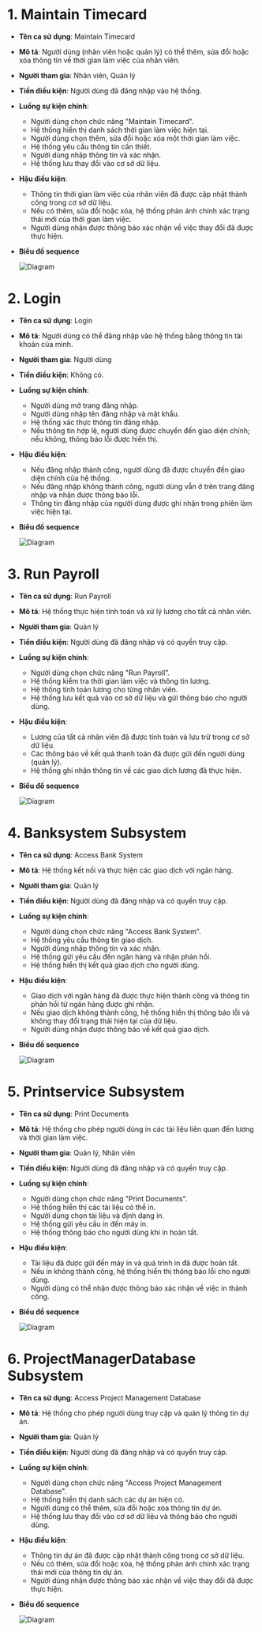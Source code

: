 # 1. Maintain Timecard
- **Tên ca sử dụng**: Maintain Timecard
- **Mô tả**: Người dùng (nhân viên hoặc quản lý) có thể thêm, sửa đổi hoặc xóa thông tin về thời gian làm việc của nhân viên.
- **Người tham gia**: Nhân viên, Quản lý
- **Tiền điều kiện**: Người dùng đã đăng nhập vào hệ thống.
- **Luồng sự kiện chính**:
  - Người dùng chọn chức năng "Maintain Timecard".
  - Hệ thống hiển thị danh sách thời gian làm việc hiện tại.
  - Người dùng chọn thêm, sửa đổi hoặc xóa một thời gian làm việc.
  - Hệ thống yêu cầu thông tin cần thiết.
  - Người dùng nhập thông tin và xác nhận.
  - Hệ thống lưu thay đổi vào cơ sở dữ liệu.
- **Hậu điều kiện**:
  - Thông tin thời gian làm việc của nhân viên đã được cập nhật thành công trong cơ sở dữ liệu.
  - Nếu có thêm, sửa đổi hoặc xóa, hệ thống phản ánh chính xác trạng thái mới của thời gian làm việc.
  - Người dùng nhận được thông báo xác nhận về việc thay đổi đã được thực hiện.
- **Biểu đồ sequence**

  ![Diagram](https://www.planttext.com/api/plantuml/png/T94nImCn7CNtV8f7T-dUGGek3kfY7Hp_veucSCaTbrnfPmS7SN1m57kJK2WAEbs63f5-Ztm2luA9LQYM3bdU_xttUv1FjneQIxLjLC68sxB6XSbhLaL9SbcHjZYV6Pihnj81E3Zy4GOu4i7TQVHEIMeR7qPIvPpghCSsbcHEgG6EPN3N6ZOcRf6H5Z2-vU9RU9GOIz8e_5nX4eqtV2_B2hzGVHFSalfJ_qPx2_uFkFIB1ZnqpqtgUDTZs3Wu2QbKXcvbTw5d8dJBQZimyNDCutBeTD9RcD_CoVer8MY6Z_lW7cIAbE3h5d7r4xBWNb2aZStEnj66S-NRyWzacEii_iyN0000__y30000)

# 2. Login
- **Tên ca sử dụng**: Login
- **Mô tả**: Người dùng có thể đăng nhập vào hệ thống bằng thông tin tài khoản của mình.
- **Người tham gia**: Người dùng
- **Tiền điều kiện**: Không có.
- **Luồng sự kiện chính**:
  - Người dùng mở trang đăng nhập.
  - Người dùng nhập tên đăng nhập và mật khẩu.
  - Hệ thống xác thực thông tin đăng nhập.
  - Nếu thông tin hợp lệ, người dùng được chuyển đến giao diện chính; nếu không, thông báo lỗi được hiển thị.
- **Hậu điều kiện**:
  - Nếu đăng nhập thành công, người dùng đã được chuyển đến giao diện chính của hệ thống.
  - Nếu đăng nhập không thành công, người dùng vẫn ở trên trang đăng nhập và nhận được thông báo lỗi.
  - Thông tin đăng nhập của người dùng được ghi nhận trong phiên làm việc hiện tại.
- **Biểu đồ sequence**

  ![Diagram](https://www.planttext.com/api/plantuml/png/X90nJWCn44NxESM_01T8WIBHq423a6YDOyLMTcTNkxEHKgUWI1CgIf8If1H8L76HmdiHdu0hO8SWGYXmuHbz___qvG-_6xQY6kdAWfIMgi5jQngga-IqgnKBRcQjc98eFm1dvmTXWAledo6DuZ7wntwU1jkutTH_dTTx7H9U-RSLqx12cJR190al7Nr5ZiDtOQqXDlgtFC9x2eixuP0g1Ftoc9oiAxRGEK18vuUS-mrmORjPzFDCYjiTO-nKXP6B_e6XRTYm9LEqvWGxEJJuZtxfzkpSU_5T-pwiAnJHFpaoFA9XkjA_Vm800F__0m00)

# 3. Run Payroll
- **Tên ca sử dụng**: Run Payroll
- **Mô tả**: Hệ thống thực hiện tính toán và xử lý lương cho tất cả nhân viên.
- **Người tham gia**: Quản lý
- **Tiền điều kiện**: Người dùng đã đăng nhập và có quyền truy cập.
- **Luồng sự kiện chính**:
  - Người dùng chọn chức năng "Run Payroll".
  - Hệ thống kiểm tra thời gian làm việc và thông tin lương.
  - Hệ thống tính toán lương cho từng nhân viên.
  - Hệ thống lưu kết quả vào cơ sở dữ liệu và gửi thông báo cho người dùng.
- **Hậu điều kiện**:
  - Lương của tất cả nhân viên đã được tính toán và lưu trữ trong cơ sở dữ liệu.
  - Các thông báo về kết quả thanh toán đã được gửi đến người dùng (quản lý).
  - Hệ thống ghi nhận thông tin về các giao dịch lương đã thực hiện.
- **Biểu đồ sequence**

  ![Diagram](https://www.planttext.com/api/plantuml/png/R90nJWCn44Lxd-8hFHT8WI9Hf00a15p0EAjT2-yuUCUHKbEauWY8B7IWY1HKSP72qjx39-0AE691MwGRpPl_vyzyX_saOUdOrqP8nTRXKf8i2oVckQkLdajYt2mRBceXUeQJqxurnbcLmXDXTEq9LtBfh34ZyGk7O-SwXSSQx2GuAvurIYq99gvhB39RAIpYEhFuHILOPzHjkvRA8rwtSKCLsCRsVmggik0KFd99LNobR1hVwOZuejjwtAVTdl7Wq-xjiDP2TIsQ55umI-4JvX383yJztMDCKzZelvHtiRL3Ap4fQ9OV-GC00F__0m00)

# 4. Banksystem Subsystem
- **Tên ca sử dụng**: Access Bank System
- **Mô tả**: Hệ thống kết nối và thực hiện các giao dịch với ngân hàng.
- **Người tham gia**: Quản lý
- **Tiền điều kiện**: Người dùng đã đăng nhập và có quyền truy cập.
- **Luồng sự kiện chính**:
  - Người dùng chọn chức năng "Access Bank System".
  - Hệ thống yêu cầu thông tin giao dịch.
  - Người dùng nhập thông tin và xác nhận.
  - Hệ thống gửi yêu cầu đến ngân hàng và nhận phản hồi.
  - Hệ thống hiển thị kết quả giao dịch cho người dùng.
- **Hậu điều kiện**:
  - Giao dịch với ngân hàng đã được thực hiện thành công và thông tin phản hồi từ ngân hàng được ghi nhận.
  - Nếu giao dịch không thành công, hệ thống hiển thị thông báo lỗi và không thay đổi trạng thái hiện tại của dữ liệu.
  - Người dùng nhận được thông báo về kết quả giao dịch.
- **Biểu đồ sequence**

  ![Diagram](https://www.planttext.com/api/plantuml/png/T90z2i9058JxFSLWxmLIY3-5DefWPRci8LdKPqmsehMbM7a1nK8GxAooXKLEiYVm2cvYm0HYjJ3lcpVpzgrVxKZnKCNB1UD2hK8CEN7F3LbWLIbam4bXiekKkwn8NKvpnWeOpLR1EEZvHXy9ZOuGRXJbN35hiE-RqONHmJIznn0ckSLGVlea3qeIFCbNc1bz47vTniWtoICe6pRf6Tlq8a3PY4f9MG47VQCV4hjVM3aXxrXQFxOxhWHxo4bYRfANmZgsKiLKSyj06hqdMyiIVtrjbsRsjpy0003__mC0)


# 5. Printservice Subsystem
- **Tên ca sử dụng**: Print Documents
- **Mô tả**: Hệ thống cho phép người dùng in các tài liệu liên quan đến lương và thời gian làm việc.
- **Người tham gia**: Quản lý, Nhân viên
- **Tiền điều kiện**: Người dùng đã đăng nhập và có quyền truy cập.
- **Luồng sự kiện chính**:
  - Người dùng chọn chức năng "Print Documents".
  - Hệ thống hiển thị các tài liệu có thể in.
  - Người dùng chọn tài liệu và định dạng in.
  - Hệ thống gửi yêu cầu in đến máy in.
  - Hệ thống thông báo cho người dùng khi in hoàn tất.
- **Hậu điều kiện**:
  - Tài liệu đã được gửi đến máy in và quá trình in đã được hoàn tất.
  - Nếu in không thành công, hệ thống hiển thị thông báo lỗi cho người dùng.
  - Người dùng có thể nhận được thông báo xác nhận về việc in thành công.
- **Biểu đồ sequence**

  ![Diagram](https://www.planttext.com/api/plantuml/png/T90nRi9044NxFSKNVIxW8a9A958Y9Jc0irZi2Zn6zZWADKMAY88Rs0L2YaILL7P1iLnaJv0hP9POYX6Y_VF-l9tzQG_3WkESotIkOirPZkSYoTL28glj8YR6uxBW93sBnhab5am56BYvxQ08TyQtQyBWHE0-qsMQ41S3zGS4D7GYF5ZVhWWi_0UqgpNOLHPpYTzB2RvEenKiNPNq2w-kmd4ZkyXWufkQfg7vB-rU767asxt5qdsAn3UxCc3TiAzuCkvRThouEiFCMA5WCbU9r3TRlhYcZx-5OyZuPazgcD14llON003__mC0)

# 6. ProjectManagerDatabase Subsystem
- **Tên ca sử dụng**: Access Project Management Database
- **Mô tả**: Hệ thống cho phép người dùng truy cập và quản lý thông tin dự án.
- **Người tham gia**: Quản lý
- **Tiền điều kiện**: Người dùng đã đăng nhập và có quyền truy cập.
- **Luồng sự kiện chính**:
  - Người dùng chọn chức năng "Access Project Management Database".
  - Hệ thống hiển thị danh sách các dự án hiện có.
  - Người dùng có thể thêm, sửa đổi hoặc xóa thông tin dự án.
  - Hệ thống lưu thay đổi vào cơ sở dữ liệu và thông báo cho người dùng.
- **Hậu điều kiện**:
  - Thông tin dự án đã được cập nhật thành công trong cơ sở dữ liệu.
  - Nếu có thêm, sửa đổi hoặc xóa, hệ thống phản ánh chính xác trạng thái mới của thông tin dự án.
  - Người dùng nhận được thông báo xác nhận về việc thay đổi đã được thực hiện.
- **Biểu đồ sequence**

  ![Diagram](https://www.planttext.com/api/plantuml/png/R90nJWCn44Lxd-8hFKgV0WL1GG4I4hd0n6l5HjdPQEr5IKr1WIWeg65Rf0WGLBYWCCezV0AkmAooA4sQAMRytl_oR_mU-q1rQCgv8Xsg6kV4D3ErMiZMQRSW3hXS-M1AfVeR3WxxrGZ7DiTxnk18Q-CzBkhgokZGMqeZy0a5cf8t0xLbEheNZN3gShnX1B7SeI2syAdL5becYXpVaLhUbpknwQKS-XpND5oc3n95-kGPWkCTjmlynyusRuqyfHL-7d9yTBXEpnNqfeMedZho5NFfTDliQplPPanJMs7PDMIRlzQineOB-S4_0000__y30000)
